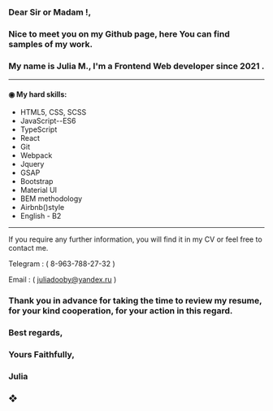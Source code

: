 
### Dear Sir or Madam !,
### Nice to meet you on my Github page, here You can find samples of my work.  
### My name is Julia M., I'm a Frontend Web developer since 2021 .

---

 #### ◉ My hard skills: 

* HTML5, CSS, SCSS
* JavaScript--ES6
* TypeScript
* React
* Git
* Webpack
* Jquery
* GSAP
* Bootstrap
* Material UI
* BEM methodology
* Airbnb()style
* English - B2

---

If you require any further information, you will find it in my CV or feel free to contact me.

Telegram : ( 8-963-788-27-32 )

Email : ( juliadooby@yandex.ru )

### Thank you in advance for taking the time to review my resume, for your kind cooperation, for your action in this regard.

### Best regards,
### Yours Faithfully,
### Julia
###  ❖
